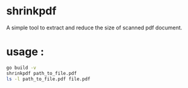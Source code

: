 # shrinkpdf

A simple tool to extract and reduce the size of scanned pdf document.

# usage :

```bash
go build -v
shrinkpdf path_to_file.pdf
ls -l path_to_file.pdf file.pdf
```
